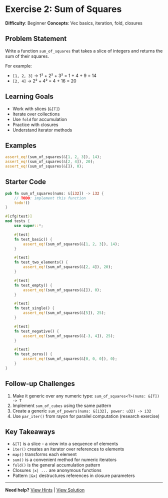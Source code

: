 # Exercise 2: Sum of Squares

**Difficulty**: Beginner
**Concepts**: Vec basics, iteration, fold, closures

## Problem Statement

Write a function `sum_of_squares` that takes a slice of integers and returns the sum of their squares.

For example:
- `[1, 2, 3]` → 1² + 2² + 3² = 1 + 4 + 9 = 14
- `[2, 4]` → 2² + 4² = 4 + 16 = 20

## Learning Goals

- Work with slices (`&[T]`)
- Iterate over collections
- Use `fold` for accumulation
- Practice with closures
- Understand iterator methods

## Examples

```rust
assert_eq!(sum_of_squares(&[1, 2, 3]), 14);
assert_eq!(sum_of_squares(&[2, 4]), 20);
assert_eq!(sum_of_squares(&[]), 0);
```

## Starter Code

```rust
pub fn sum_of_squares(nums: &[i32]) -> i32 {
    // TODO: implement this function
    todo!()
}

#[cfg(test)]
mod tests {
    use super::*;

    #[test]
    fn test_basic() {
        assert_eq!(sum_of_squares(&[1, 2, 3]), 14);
    }

    #[test]
    fn test_two_elements() {
        assert_eq!(sum_of_squares(&[2, 4]), 20);
    }

    #[test]
    fn test_empty() {
        assert_eq!(sum_of_squares(&[]), 0);
    }

    #[test]
    fn test_single() {
        assert_eq!(sum_of_squares(&[5]), 25);
    }

    #[test]
    fn test_negative() {
        assert_eq!(sum_of_squares(&[-3, 4]), 25);
    }

    #[test]
    fn test_zeros() {
        assert_eq!(sum_of_squares(&[0, 0, 0]), 0);
    }
}
```

## Follow-up Challenges

1. Make it generic over any numeric type: `sum_of_squares<T>(nums: &[T]) -> T`
2. Implement `sum_of_cubes` using the same pattern
3. Create a generic `sum_of_powers(nums: &[i32], power: u32) -> i32`
4. Use `par_iter()` from rayon for parallel computation (research exercise)

## Key Takeaways

- `&[T]` is a slice - a view into a sequence of elements
- `iter()` creates an iterator over references to elements
- `map()` transforms each element
- `sum()` is a convenient method for numeric iterators
- `fold()` is the general accumulation pattern
- Closures `|x| ...` are anonymous functions
- Pattern `|&x|` destructures references in closure parameters


---

**Need help?** [View Hints](../../hints/02_sum_of_squares.html) | [View Solution](../../solutions/02_sum_of_squares.html)
